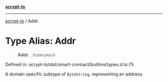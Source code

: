 [**scrypt-ts**](../README.md)

***

[scrypt-ts](../globals.md) / Addr

# Type Alias: Addr

> **Addr**: `_PubKeyHash`

Defined in: scrypt-ts/dist/smart-contract/builtins/types.d.ts:75

A domain specific subtype of `ByteString`, representing an address.
